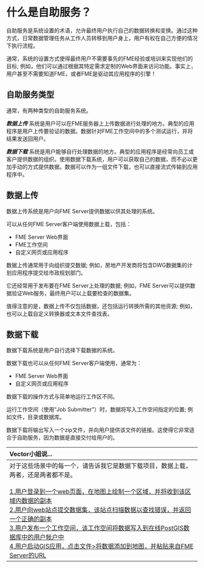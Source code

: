 # 什么是自助服务？

自助服务是系统设置的术语，允许最终用户执行自己的数据转换和变换。通过这种方式，日常数据管理任务从工作人员转移到用户身上，用户有权在自己方便的情况下执行流程。

通常，系统的设置方式使得最终用户不需要事先的FME经验或培训来实现他们的目标; 例如，他们可以通过根据其特定需求定制的Web界面来访问功能。事实上，用户甚至不需要知道FME，或者FME是驱动其应用程序的引擎！

## 自助服务类型

通常，有两种类型的自助服务系统。

_**数据上传**_ 系统是用户可以在FME服务器上上传数据进行处理的地方。典型的应用程序是用户上传要验证的数据。数据针对FME工作空间中的多个测试运行，并将结果发送回用户。

_**数据下载**_ 系统是用户能够自行处理数据的地方。典型的应用程序是经常向员工或客户提供数据的组织。使用数据下载系统，用户可以获取自己的数据，而不必以更加手动的方式提供数据。数据可以作为一组文件下载，也可以直接流式传输到应用程序中。

## 数据上传

数据上传系统是用户向FME Server提供数据以供其处理的系统。

可以从任何FME Server客户端使用数据上载，包括：

* FME Server Web界面
* FME工作空间
* 自定义网页或应用程序

数据上传通常用于向组织提交数据; 例如，房地产开发商将包含DWG数据集的计划应用程序提交给市政规划部门。

它还经常用于发布要在FME Server上处理的数据; 例如，FME Server可以提供数据验证Web服务，最终用户可以上载要检查的数据集。

值得注意的是，数据上传不仅包括数据，还包括运行转换所需的其他资源; 例如，也可以上载自定义转换器或文本文件查找表。

## 数据下载

数据下载系统是用户自行选择下载数据的系统。

数据下载也可以从任何FME Server客户端使用，通常为：

* FME Server Web界面
* 自定义网页或应用程序

数据下载的操作方式与简单地运行工作区不同。

运行工作空间（使用“Job Submitter”）时，数据将写入工作空间指定的位置; 例如文件，目录或数据库。

数据下载将输出写入一个zip文件，并向用户提供该文件的链接。这使得它非常适合于自助服务，因为数据是直接交付给用户的。

|  Vector小姐说... |
| :--- |
|  对于这些场景中的每一个，请告诉我它是数据下载项目，数据上载，两者，还是两者都不是。  <br><br>[1.用户登录到一个web页面，在地图上绘制一个区域，并将收到该区域内数据的副本](http://52.73.3.37/fmedatastreaming/Manual/QAResponse2017.fmw?chapter=22&question=1&answer=1&DestDataset_TEXTLINE=C%3A%5CFMEOutput%5CQAResponse.html) <br>[2.用户向web站点提交数据集，该站点扫描数据以查找错误，并返回一个正确的副本](http://52.73.3.37/fmedatastreaming/Manual/QAResponse2017.fmw?chapter=22&question=1&answer=2&DestDataset_TEXTLINE=C%3A%5CFMEOutput%5CQAResponse.html) <br>[3.用户发布一个工作空间，该工作空间将数据写入到在线PostGIS数据库中的用户帐户中](http://52.73.3.37/fmedatastreaming/Manual/QAResponse2017.fmw?chapter=22&question=1&answer=3&DestDataset_TEXTLINE=C%3A%5CFMEOutput%5CQAResponse.html) <br>[4.用户启动GIS应用，点击文件&gt;将数据添加到地图，并粘贴来自FME Server的URL](http://52.73.3.37/fmedatastreaming/Manual/QAResponse2017.fmw?chapter=22&question=1&answer=4&DestDataset_TEXTLINE=C%3A%5CFMEOutput%5CQAResponse.html) |

